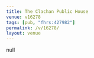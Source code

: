 ```yaml
---
title: The Clachan Public House
venue: v16278
tags: [pub, "fhrs:427982"]
permalink: /v/16278/
layout: venue
---
```

null